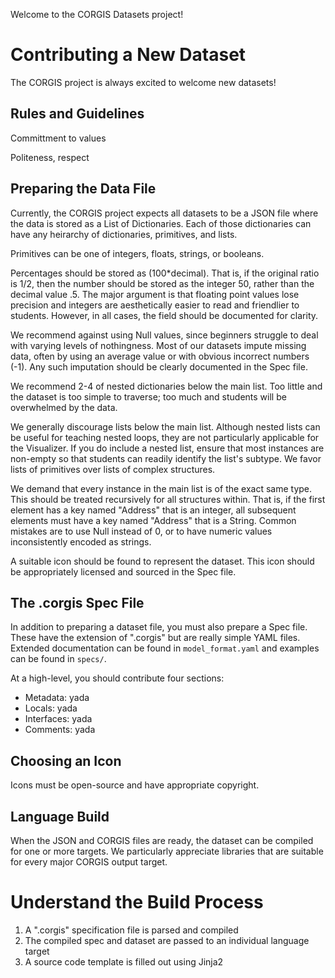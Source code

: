 Welcome to the CORGIS Datasets project!

Contributing a New Dataset
==========================

The CORGIS project is always excited to welcome new datasets!

Rules and Guidelines
--------------------

Committment to values

Politeness, respect

Preparing the Data File
-----------------------

Currently, the CORGIS project expects all datasets to be a JSON file where the data is stored as a List of Dictionaries. Each of those dictionaries can have any heirarchy of dictionaries, primitives, and lists.

Primitives can be one of integers, floats, strings, or booleans.

Percentages should be stored as (100\*decimal). That is, if the original ratio is 1/2, then the number should be stored as the integer 50, rather than the decimal value .5. The major argument is that floating point values lose precision and integers are aesthetically easier to read and friendlier to students. However, in all cases, the field should be documented for clarity.

We recommend against using Null values, since beginners struggle to deal with varying levels of nothingness. Most of our datasets impute missing data, often by using an average value or with obvious incorrect numbers (-1). Any such imputation should be clearly documented in the Spec file.

We recommend 2-4 of nested dictionaries below the main list. Too little and the dataset is too simple to traverse; too much and students will be overwhelmed by the data.

We generally discourage lists below the main list. Although nested lists can be useful for teaching nested loops, they are not particularly applicable for the Visualizer. If you do include a nested list, ensure that most instances are non-empty so that students can readily identify the list's subtype. We favor lists of primitives over lists of complex structures.

We demand that every instance in the main list is of the exact same type. This should be treated recursively for all structures within. That is, if the first element has a key named "Address" that is an integer, all subsequent elements must have a key named "Address" that is a String. Common mistakes are to use Null instead of 0, or to have numeric values inconsistently encoded as strings.

A suitable icon should be found to represent the dataset. This icon should be appropriately licensed and sourced in the Spec file.

The .corgis Spec File
---------------------

In addition to preparing a dataset file, you must also prepare a Spec file. These have the extension of ".corgis" but are really simple YAML files. Extended documentation can be found in `model_format.yaml` and examples can be found in `specs/`.

At a high-level, you should contribute four sections:

* Metadata: yada
* Locals: yada
* Interfaces: yada
* Comments: yada

Choosing an Icon
----------------

Icons must be open-source and have appropriate copyright.

Language Build
--------------

When the JSON and CORGIS files are ready, the dataset can be compiled for one or more targets. We particularly appreciate libraries that are suitable for every major CORGIS output target.


Understand the Build Process
============================

1. A ".corgis" specification file is parsed and compiled
2. The compiled spec and dataset are passed to an individual language target
3. A source code template is filled out using Jinja2
